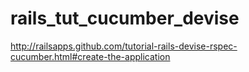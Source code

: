 rails_tut_cucumber_devise
=========================

http://railsapps.github.com/tutorial-rails-devise-rspec-cucumber.html#create-the-application